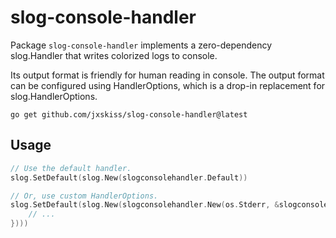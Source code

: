 # slog-console-handler

Package `slog-console-handler` implements a zero-dependency slog.Handler
that writes colorized logs to console.

Its output format is friendly for human reading in console.
The output format can be configured using HandlerOptions, which is
a drop-in replacement for slog.HandlerOptions.

`go get github.com/jxskiss/slog-console-handler@latest`

## Usage

```go
// Use the default handler.
slog.SetDefault(slog.New(slogconsolehandler.Default))

// Or, use custom HandlerOptions.
slog.SetDefault(slog.New(slogconsolehandler.New(os.Stderr, &slogconsolehandler.HandlerOptions{
    // ...
})))
```
